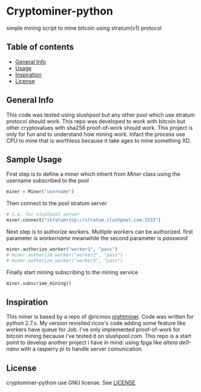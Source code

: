 # Cryptominer-python

simple mining script to mine bitcoin using stratum(v1) protocol

## Table of contents
- [General Info](#general-info)
- [Usage](#sample-usage)
- [Inspiration](#inspiration)
- [License](#license)
## General Info
This code was tested using slushpool but any other pool which use stratum protocol should work. This repo was developed to work with bitcoin but other cryptovalues with sha256 proof-of-work should work. This project is only for fun and to understand how mining work. Infact the process use CPU to mine that is worthless because it take ages to mine something XD.

## Sample Usage
First step is to define a miner which inherit from *Miner* class using the username subscribed to the pool
```python
miner = Miner("username")
```
Then connect to the pool stratum server

```python
# i.e. for slushpool server
miner.connect("stratum+tcp://stratum.slushpool.com:3333") 
```

Next step is to authorize workers. Multiple workers can be authorized. first parameter is *workername* meanwhile the second parameter is *password*
```python
miner.authorize_worker("worker1", "pass")
# miner.authorize_worker("worker2", "pass")
# miner.authorize_worker("worker3", "pass")
```
Finally start mining subscribing to the mining service
```python
miner.subscrime_mining()
```
## Inspiration
This miner is based by a repo of @ricmoo [nightminer](https://github.com/ricmoo/nightminer). Code was written for python 2.7.x. My version revisited ricoo's code adding some feature like workers have queue for Job. I've only implemented proof-of-work for bitcoin mining because i've tested it on slushpool.com. This repo is a start point to develop another project i have in mind: using fpga like *altera de0-nano* with a rasperry pi to handle server comunication.

## License
cryptominer-python use GNU license. See [LICENSE](https://github.com/DavideRuzza/cryptominer-python/blob/main/LICENSE)
